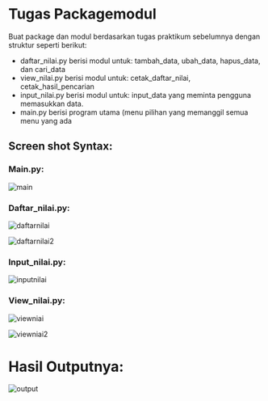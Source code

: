 # Tugas Packagemodul

Buat package dan modul berdasarkan tugas praktikum sebelumnya dengan struktur seperti berikut:
- daftar_nilai.py berisi modul untuk: tambah_data, ubah_data, hapus_data, dan cari_data 
- view_nilai.py berisi modul untuk: cetak_daftar_nilai, cetak_hasil_pencarian 
- input_nilai.py berisi modul untuk: input_data yang meminta pengguna memasukkan data. 
- main.py berisi program utama (menu pilihan yang memanggil semua menu yang ada

## Screen shot Syntax:

### Main.py:

![main](https://user-images.githubusercontent.com/56240498/72124930-2f9c3280-3399-11ea-824c-5389ae7c9221.jpg)

### Daftar_nilai.py:

![daftarnilai](https://user-images.githubusercontent.com/56240498/72124940-39259a80-3399-11ea-91f6-9bc2efe04b2d.jpg)

![daftarnilai2](https://user-images.githubusercontent.com/56240498/72124950-42af0280-3399-11ea-9c1b-f5ca6d844bd7.jpg)

### Input_nilai.py:

![inputnilai](https://user-images.githubusercontent.com/56240498/72125008-78ec8200-3399-11ea-952d-e4ff8532355e.jpg)

### View_nilai.py:

![viewniai](https://user-images.githubusercontent.com/56240498/72125024-86a20780-3399-11ea-8462-ae52c9d24abf.jpg)

![viewniai2](https://user-images.githubusercontent.com/56240498/72125036-928dc980-3399-11ea-91d9-0862c80fc111.jpg)

# Hasil Outputnya:

![output](https://user-images.githubusercontent.com/56240498/72125052-a802f380-3399-11ea-98ff-35a746d6f465.png)
